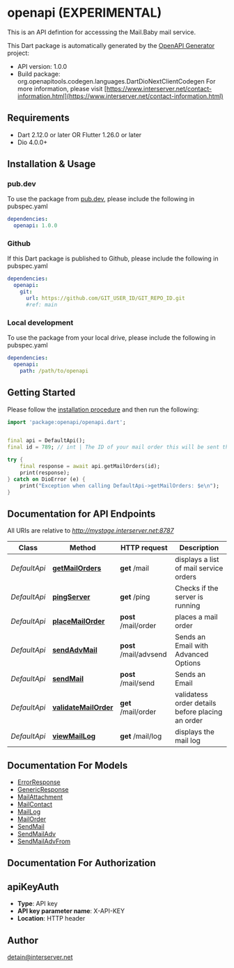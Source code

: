 # openapi (EXPERIMENTAL)
This is an API defintion for accesssing the Mail.Baby mail service.

This Dart package is automatically generated by the [OpenAPI Generator](https://openapi-generator.tech) project:

- API version: 1.0.0
- Build package: org.openapitools.codegen.languages.DartDioNextClientCodegen
For more information, please visit [https://www.interserver.net/contact-information.html](https://www.interserver.net/contact-information.html)

## Requirements

* Dart 2.12.0 or later OR Flutter 1.26.0 or later
* Dio 4.0.0+

## Installation & Usage

### pub.dev
To use the package from [pub.dev](https://pub.dev), please include the following in pubspec.yaml
```yaml
dependencies:
  openapi: 1.0.0
```

### Github
If this Dart package is published to Github, please include the following in pubspec.yaml
```yaml
dependencies:
  openapi:
    git:
      url: https://github.com/GIT_USER_ID/GIT_REPO_ID.git
      #ref: main
```

### Local development
To use the package from your local drive, please include the following in pubspec.yaml
```yaml
dependencies:
  openapi:
    path: /path/to/openapi
```

## Getting Started

Please follow the [installation procedure](#installation--usage) and then run the following:

```dart
import 'package:openapi/openapi.dart';


final api = DefaultApi();
final id = 789; // int | The ID of your mail order this will be sent through.

try {
    final response = await api.getMailOrders(id);
    print(response);
} catch on DioError (e) {
    print("Exception when calling DefaultApi->getMailOrders: $e\n");
}

```

## Documentation for API Endpoints

All URIs are relative to *http://mystage.interserver.net:8787*

Class | Method | HTTP request | Description
------------ | ------------- | ------------- | -------------
*DefaultApi* | [**getMailOrders**](doc/DefaultApi.md#getmailorders) | **get** /mail | displays a list of mail service orders
*DefaultApi* | [**pingServer**](doc/DefaultApi.md#pingserver) | **get** /ping | Checks if the server is running
*DefaultApi* | [**placeMailOrder**](doc/DefaultApi.md#placemailorder) | **post** /mail/order | places a mail order
*DefaultApi* | [**sendAdvMail**](doc/DefaultApi.md#sendadvmail) | **post** /mail/advsend | Sends an Email with Advanced Options
*DefaultApi* | [**sendMail**](doc/DefaultApi.md#sendmail) | **post** /mail/send | Sends an Email
*DefaultApi* | [**validateMailOrder**](doc/DefaultApi.md#validatemailorder) | **get** /mail/order | validatess order details before placing an order
*DefaultApi* | [**viewMailLog**](doc/DefaultApi.md#viewmaillog) | **get** /mail/log | displays the mail log


## Documentation For Models

 - [ErrorResponse](doc/ErrorResponse.md)
 - [GenericResponse](doc/GenericResponse.md)
 - [MailAttachment](doc/MailAttachment.md)
 - [MailContact](doc/MailContact.md)
 - [MailLog](doc/MailLog.md)
 - [MailOrder](doc/MailOrder.md)
 - [SendMail](doc/SendMail.md)
 - [SendMailAdv](doc/SendMailAdv.md)
 - [SendMailAdvFrom](doc/SendMailAdvFrom.md)


## Documentation For Authorization


## apiKeyAuth

- **Type**: API key
- **API key parameter name**: X-API-KEY
- **Location**: HTTP header


## Author

detain@interserver.net


